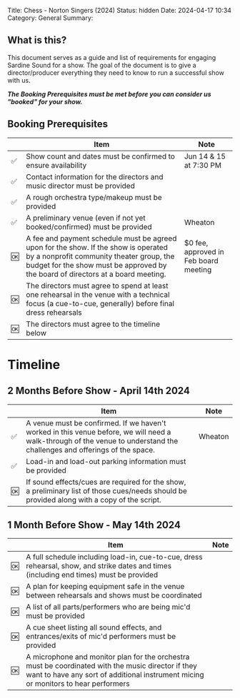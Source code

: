 Title: Chess - Norton Singers (2024)
Status: hidden
Date: 2024-04-17 10:34
Category: General
Summary: 

## What is this?
This document serves as a guide and list of requirements for engaging Sardine Sound for a show. The goal of the document is to give a director/producer everything they need to know to run a successful show with us.

***The Booking Prerequisites must be met before you can consider us "booked" for your show.***

## Booking Prerequisites
|  | Item | Note |  
|---|---|---|  
| ✅ | Show count and dates must be confirmed to ensure availability | Jun 14 & 15 at 7:30 PM |  
| ✅ | Contact information for the directors and music director must be provided |  |  
| ✅ | A rough orchestra type/makeup must be provided |  |
| ✅ | A preliminary venue (even if not yet booked/confirmed) must be provided | Wheaton |
| 🆗 | A fee and payment schedule must be agreed upon for the show. If the show is operated by a nonprofit community theater group, the budget for the show must be approved by the board of directors at a board meeting. |  $0 fee, approved in Feb board meeting |
| 🆗 | The directors must agree to spend at least one rehearsal in the venue with a technical focus (a cue-to-cue, generally) before final dress rehearsals |  |
| 🆗 | The directors must agree to the timeline below |  |

# Timeline
## 2 Months Before Show - April 14th 2024
|  | Item | Note |  
|---|---|---|  
| ✅ | A venue must be confirmed. If we haven't worked in this venue before, we will need a walk-through of the venue to understand the challenges and offerings of the space. | Wheaton |
| ✅ | Load-in and load-out parking information must be provided | |
| 🆗 | If sound effects/cues are required for the show, a preliminary list of those cues/needs should be provided along with a copy of the script. | |

## 1 Month Before Show - May 14th 2024
|  | Item | Note |  
|---|---|---|  
| 🆗 | A full schedule including load-in, cue-to-cue, dress rehearsal, show, and strike dates and times (including end times) must be provided | |
| 🆗 | A plan for keeping equipment safe in the venue between rehearsals and shows must be coordinated | |
| 🆗 | A list of all parts/performers who are being mic'd must be provided | |
| 🆗 | A cue sheet listing all sound effects, and entrances/exits of mic'd performers must be provided | |
| 🆗 | A microphone and monitor plan for the orchestra must be coordinated with the music director if they want to have any sort of additional instrument micing or monitors to hear performers | |
